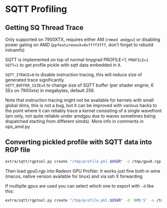 # SQTT Profiling

## Getting SQ Thread Trace

Only supported on 7900XTX, requires either AM (`rmmod amdgpu`) or disabling power gating on AMD (`ppfeaturemask=0xffff3fff`, don't forget to rebuild initramfs)

SQTT is implemented on top of normal tinygrad PROFILE=1, `PROFILE=1 SQTT=1` to get profile pickle with sqtt data embedded in it.

`SQTT_ITRACE=0` to disable instruction tracing, this will reduce size of generated trace significantly \
`SQTT_BUFFER_SIZE=X` to change size of SQTT buffer (per shader engine, 6 SEs on 7900xtx) in megabytes, default 256.

Note that instruction tracing might not be available for kernels with small global dims, this is not a bug, but it can be improved with various hacks
to the point where it can reliably trace a kernel consisting of a single wavefront (am only, not quite reliable under amdgpu due to waves sometimes
being dispatched starting from different simds). More info in comments in ops_amd.py

## Converting pickled profile with SQTT data into RGP file

```bash
extra/sqtt/rgptool.py create "/tmp/profile.pkl.$USER" -o /tmp/gpu0.rgp
```

Then load gpu0.rgp into Radeon GPU Profiler. It works just fine both in wine (macos, native version available for linux) and via ssh X forwarding

If multiplle gpus are used you can select which one to export with `-d` like this:

```bash
extra/sqtt/rgptool.py create "/tmp/profile.pkl.$USER" -d 'AMD:5' -o /tmp/gpu5.rgp
```
